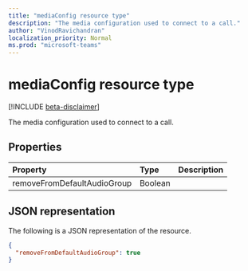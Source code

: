 ```yaml
---
title: "mediaConfig resource type"
description: "The media configuration used to connect to a call."
author: "VinodRavichandran"
localization_priority: Normal
ms.prod: "microsoft-teams"
---
```


# mediaConfig resource type

[!INCLUDE [beta-disclaimer](../../includes/beta-disclaimer.md)]

The media configuration used to connect to a call.

## Properties

| Property       | Type    | Description|
|:---------------|:--------|:----------|
| removeFromDefaultAudioGroup | Boolean |  |

## JSON representation

The following is a JSON representation of the resource.

<!-- {
  "blockType": "resource",
  "optionalProperties": [
    "removeFromDefaultAudioGroup"
   ],
  "abstract": true,
  "@odata.type": "microsoft.graph.mediaConfig"
}-->
```json
{
  "removeFromDefaultAudioGroup": true
}
```

<!-- uuid: 8fcb5dbc-d5aa-4681-8e31-b001d5168d79
2015-10-25 14:57:30 UTC -->
<!--
{
  "type": "#page.annotation",
  "description": "mediaConfig resource",
  "keywords": "",
  "section": "documentation",
  "tocPath": "",
  "suppressions": []
}
-->
